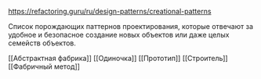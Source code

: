 https://refactoring.guru/ru/design-patterns/creational-patterns

Список порождающих паттернов проектирования, которые отвечают за удобное и безопасное создание новых объектов или даже целых семейств объектов.

[[Абстрактная фабрика]]
[[Одиночка]]
[[Прототип]]
[[Строитель]]
[[Фабричный метод]]
